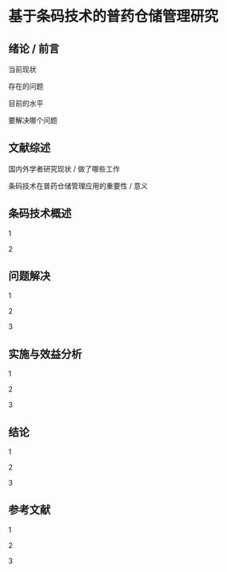 # 基于条码技术的普药仓储管理研究

## 绪论 / 前言

当前现状

存在的问题

目前的水平

要解决哪个问题

## 文献综述

国内外学者研究现状 / 做了哪些工作

条码技术在普药仓储管理应用的重要性 / 意义

## 条码技术概述

1

2

## 问题解决

1

2

3

## 实施与效益分析

1

2

3

## 结论

1

2

3

## 参考文献

1

2

3
